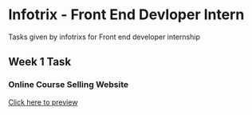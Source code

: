# Infotrix - Front End Devloper Intern
Tasks given by infotrixs for Front end developer internship

## Week 1 Task
### Online Course Selling Website
[Click here to preview](https://bhs-harish.github.io/infotrixs/week1)
